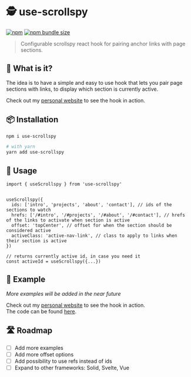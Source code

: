 # 🕵️ use-scrollspy

[![npm](https://img.shields.io/npm/v/use-scrollspy)](https://www.npmjs.com/package/use-scrollspy)
[![npm bundle size](https://img.shields.io/bundlephobia/minzip/use-scrollspy)](https://www.npmjs.com/package/use-scrollspy)

> Configurable scrollspy react hook for pairing anchor links with page sections.

## 🤔 What is it?

The idea is to have a simple and easy to use hook that lets you pair page sections with links, to display which section is currently active.

Check out my [personal website](https://olivercederborg.com) to see the hook in action.

## 📦 Installation

```sh
npm i use-scrollspy

# with yarn
yarn add use-scrollspy
```

## 🚀 Usage

```tsx
import { useScrollspy } from 'use-scrollspy'


useScrollspy({
  ids: ['intro', 'projects', 'about', 'contact'], // ids of the sections to watch
  hrefs: ['/#intro', '/#projects', '/#about', '/#contact'], // hrefs of the links to activate when section is active
  offset: 'topCenter', // offset for when the section should be considered active
  activeClass: 'active-nav-link', // class to apply to links when their section is active
})

// returns currently active id, in case you need it
const activeId = useScrollspy({...})
```

## 📝 Example

_More examples will be added in the near future_

Check out my [personal website](https://olivercederborg.com) to see the hook in action.<br>
The code can be found [here](https://github.com/olivercederborg/olivercederborg.com/blob/main/app/components/navigation/navigation.tsx#L15-L20).


## 🛣️ Roadmap

- [ ] Add more examples
- [ ] Add more offset options
- [ ] Add possibility to use refs instead of ids
- [ ] Expand to other frameworks: Solid, Svelte, Vue
